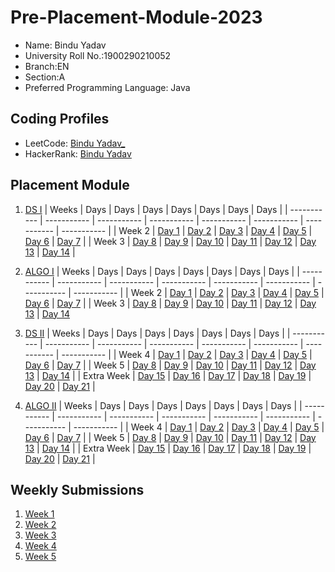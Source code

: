 # Pre-Placement-Module-2023

- Name: Bindu Yadav
- University Roll No.:1900290210052
- Branch:EN
- Section:A
- Preferred Programming Language: Java

## Coding Profiles
- LeetCode: [Bindu Yadav_](https://leetcode.com/BinduYaadav/)
- HackerRank: [Bindu Yadav](https://www.hackerrank.com/@mahibindu7)

## Placement Module
1. [DS I](https://github.com/binduyaadaav/Pre-Placement-Module-2023/tree/main/DS%20I)
    | Weeks | Days | Days | Days | Days | Days | Days | Days |
    | ----------- | ----------- | ----------- | ----------- | ----------- | ----------- | ----------- | ----------- | 
    | Week 2 | [Day 1](https://github.com/binduyaadaav/Pre-Placement-Module-2023/tree/main/DS%20I/Day%201) | [Day 2](https://github.com/binduyaadaav/Pre-Placement-Module-2023/tree/main/DS%20I/Day%202) | [Day 3](https://github.com/binduyaadaav/Pre-Placement-Module-2023/tree/main/DS%20I/Day%203) | [Day 4](https://github.com/binduyaadaav/Pre-Placement-Module-2023/tree/main/DS%20I/Day%204) | [Day 5](https://github.com/binduyaadaav/Pre-Placement-Module-2023/tree/main/DS%20I/Day%205) | [Day 6](https://github.com/binduyaadaav/Pre-Placement-Module-2023/tree/main/DS%20I/Day%206) | [Day 7](https://github.com/binduyaadaav/Pre-Placement-Module-2023/tree/main/DS%20I/Day%207) |
    | Week 3 | [Day 8](https://github.com/binduyaadaav/Pre-Placement-Module-2023/tree/main/DS%20I/Day%208) | [Day 9](https://github.com/binduyaadaav/Pre-Placement-Module-2023/tree/main/DS%20I/Day%209) | [Day 10](https://github.com/binduyaadaav/Pre-Placement-Module-2023/tree/main/DS%20I/Day%2010) | [Day 11](https://github.com/binduyaadaav/Pre-Placement-Module-2023/tree/main/DS%20I/Day%2011) | [Day 12](https://github.com/binduyaadaav/Pre-Placement-Module-2023/tree/main/DS%20I/Day%2012) | [Day 13](https://github.com/binduyaadaav/Pre-Placement-Module-2023/tree/main/DS%20I/Day%2013) | [Day 14](https://github.com/binduyaadaav/Pre-Placement-Module-2023/tree/main/DS%20I/Day%2014) |
    
2. [ALGO I](https://github.com/binduyaadaav/Pre-Placement-Module-2023/tree/main/ALGO%20I)
    | Weeks | Days | Days | Days | Days | Days | Days | Days |
    | ----------- | ----------- | ----------- | ----------- | ----------- | ----------- | ----------- | ----------- |
    | Week 2 | [Day 1](https://github.com/binduyaadaav/Pre-Placement-Module-2023/tree/main/ALGO%20I/Day%201) | [Day 2](https://github.com/binduyaadaav/Pre-Placement-Module-2023/tree/main/ALGO%20I/Day%202) | [Day 3](https://github.com/binduyaadaav/Pre-Placement-Module-2023/tree/main/ALGO%20I/Day%203) | [Day 4](https://github.com/binduyaadaav/Pre-Placement-Module-2023/tree/main/ALGO%20I/Day%204) | [Day 5](https://github.com/binduyaadaav/Pre-Placement-Module-2023/tree/main/ALGO%20I/Day%205) | [Day 6](https://github.com/binduyaadaav/Pre-Placement-Module-2023/tree/main/ALGO%20I/Day%206) | [Day 7](https://github.com/binduyaadaav/Pre-Placement-Module-2023/tree/main/ALGO%20I/Day%207) |
    | Week 3 | [Day 8](https://github.com/binduyaadaav/Pre-Placement-Module-2023/tree/main/ALGO%20I/Day%208) | [Day 9](https://github.com/binduyaadaav/Pre-Placement-Module-2023/tree/main/ALGO%20I/Day%209) | [Day 10](https://github.com/binduyaadaav/Pre-Placement-Module-2023/tree/main/ALGO%20I/Day%2010) | [Day 11](https://github.com/binduyaadaav/Pre-Placement-Module-2023/tree/main/ALGO%20I/Day%2011) | [Day 12](https://github.com/binduyaadaav/Pre-Placement-Module-2023/tree/main/ALGO%20I/Day%2012) | [Day 13](https://github.com/binduyaadaav/Pre-Placement-Module-2023/tree/main/ALGO%20I/Day%2013) | [Day 14](https://github.com/binduyaadaav/Pre-Placement-Module-2023/tree/main/ALGO%20I/Day%2014)  
    
3. [DS II](https://github.com/binduyaadaav/Pre-Placement-Module-2023/tree/main/DS%20II)
    | Weeks | Days | Days | Days | Days | Days | Days | Days |
    | ----------- | ----------- | ----------- | ----------- | ----------- | ----------- | ----------- | ----------- |
    | Week 4 | [Day 1](https://github.com/binduyaadaav/Pre-Placement-Module-2023/tree/main/DS%20II/Day%201) | [Day 2](https://github.com/binduyaadaav/Pre-Placement-Module-2023/tree/main/DS%20II/Day%202) | [Day 3](https://github.com/binduyaadaav/Pre-Placement-Module-2023/tree/main/DS%20II/Day%203) | [Day 4](https://github.com/binduyaadaav/Pre-Placement-Module-2023/tree/main/DS%20II/Day%204) | [Day 5](https://github.com/binduyaadaav/Pre-Placement-Module-2023/tree/main/DS%20II/Day%205) | [Day 6](https://github.com/binduyaadaav/Pre-Placement-Module-2023/tree/main/DS%20II/Day%206) | [Day 7](https://github.com/binduyaadaav/Pre-Placement-Module-2023/tree/main/DS%20II/Day%207) | 
    | Week 5 | [Day 8](https://github.com/binduyaadaav/Pre-Placement-Module-2023/tree/main/DS%20II/Day%208) | [Day 9](https://github.com/binduyaadaav/Pre-Placement-Module-2023/tree/main/DS%20II/Day%209) | [Day 10](https://github.com/binduyaadaav/Pre-Placement-Module-2023/tree/main/DS%20II/Day%2010) | [Day 11](https://github.com/binduyaadaav/Pre-Placement-Module-2023/tree/main/DS%20II/Day%2011) | [Day 12](https://github.com/binduyaadaav/Pre-Placement-Module-2023/tree/main/DS%20II/Day%2012) | [Day 13](https://github.com/binduyaadaav/Pre-Placement-Module-2023/tree/main/DS%20II/Day%2013) | [Day 14](https://github.com/binduyaadaav/Pre-Placement-Module-2023/tree/main/DS%20II/Day%2014) |
    | Extra Week | [Day 15](https://github.com/binduyaadaav/Pre-Placement-Module-2023/tree/main/DS%20II/Day%2015) | [Day 16](https://github.com/binduyaadaav/Pre-Placement-Module-2023/tree/main/DS%20II/Day%2016) | [Day 17](https://github.com/binduyaadaav/Pre-Placement-Module-2023/tree/main/DS%20II/Day%2017) | [Day 18](https://github.com/binduyaadaav/Pre-Placement-Module-2023/tree/main/DS%20II/Day%2018) | [Day 19](https://github.com/binduyaadaav/Pre-Placement-Module-2023/tree/main/DS%20II/Day%2019) | [Day 20](https://github.com/binduyaadaav/Pre-Placement-Module-2023/tree/main/DS%20II/Day%2020) | [Day 21](https://github.com/binduyaadaav/Pre-Placement-Module-2023/tree/main/DS%20II/Day%2021) |
    
4. [ALGO II](https://github.com/binduyaadaav/Pre-Placement-Module-2023/tree/main/ALGO%20II)
    | Weeks | Days | Days | Days | Days | Days | Days | Days |
    | ----------- | ----------- | ----------- | ----------- | ----------- | ----------- | ----------- | ----------- |
    | Week 4 | [Day 1](https://github.com/binduyaadaav/Pre-Placement-Module-2023/tree/main/ALGO%20II/Day%201) | [Day 2](https://github.com/binduyaadaav/Pre-Placement-Module-2023/tree/main/ALGO%20II/Day%202) | [Day 3](https://github.com/binduyaadaav/Pre-Placement-Module-2023/tree/main/ALGO%20II/Day%203) | [Day 4](https://github.com/binduyaadaav/Pre-Placement-Module-2023/tree/main/ALGO%20II/Day%204) | [Day 5](https://github.com/binduyaadaav/Pre-Placement-Module-2023/tree/main/ALGO%20II/Day%205) | [Day 6](https://github.com/binduyaadaav/Pre-Placement-Module-2023/tree/main/ALGO%20II/Day%206) | [Day 7](https://github.com/binduyaadaav/Pre-Placement-Module-2023/tree/main/ALGO%20II/Day%207) |
    | Week 5 | [Day 8](https://github.com/binduyaadaav/Pre-Placement-Module-2023/tree/main/ALGO%20II/Day%208) | [Day 9](https://github.com/binduyaadaav/Pre-Placement-Module-2023/tree/main/ALGO%20II/Day%209) | [Day 10](https://github.com/binduyaadaav/Pre-Placement-Module-2023/tree/main/ALGO%20II/Day%2010) | [Day 11](https://github.com/binduyaadaav/Pre-Placement-Module-2023/tree/main/ALGO%20II/Day%2011) | [Day 12](https://github.com/binduyaadaav/Pre-Placement-Module-2023/tree/main/ALGO%20II/Day%2012) | [Day 13](https://github.com/binduyaadaav/Pre-Placement-Module-2023/tree/main/ALGO%20II/Day%2013) | [Day 14](https://github.com/binduyaadaav/Pre-Placement-Module-2023/tree/main/ALGO%20II/Day%2014) |
    | Extra Week | [Day 15](https://github.com/binduyaadaav/Pre-Placement-Module-2023/tree/main/ALGO%20II/Day%2015) | [Day 16](https://github.com/binduyaadaav/Pre-Placement-Module-2023/tree/main/ALGO%20II/Day%2016) | [Day 17](https://github.com/binduyaadaav/Pre-Placement-Module-2023/tree/main/ALGO%20II/Day%2017) | [Day 18](https://github.com/binduyaadaav/Pre-Placement-Module-2023/tree/main/ALGO%20II/Day%2018) | [Day 19](https://github.com/binduyaadaav/Pre-Placement-Module-2023/tree/main/ALGO%20II/Day%2019) | [Day 20](https://github.com/binduyaadaav/Pre-Placement-Module-2023/tree/main/ALGO%20II/Day%2020) | [Day 21](https://github.com/binduyaadaav/Pre-Placement-Module-2023/tree/main/ALGO%20II/Day%2021) |

## Weekly Submissions
1. [Week 1](https://github.com/binduyaadaav/Pre-Placement-Module-2023/tree/main/Weekly%20Submissions/Week%201)
2. [Week 2](https://github.com/binduyaadaav/Pre-Placement-Module-2023/tree/main/Weekly%20Submissions/Week%202)
3. [Week 3](https://github.com/binduyaadaav/Pre-Placement-Module-2023/tree/main/Weekly%20Submissions/Week%203)
4. [Week 4](https://github.com/binduyaadaav/Pre-Placement-Module-2023/tree/main/Weekly%20Submissions/Week%204)
5. [Week 5](https://github.com/binduyaadaav/Pre-Placement-Module-2023/tree/main/Weekly%20Submissions/Week%205)
